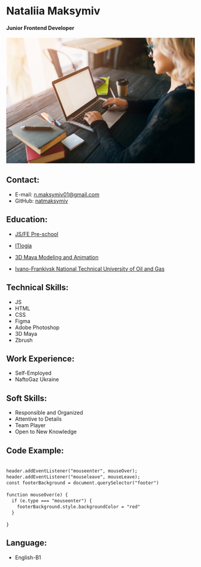 # Nataliia Maksymiv

#### Junior Frontend Developer

![img](office.jpg)

## Contact:

- E-mail: n.maksymiv01@gmail.com
- GitHub: [natmaksymiv](https://github.com/natmaksymiv)

## Education:

- [JS/FE Pre-school](https://rs.school/courses/javascript-preschool-ru)

- [ITlogia](https://itlogia.ru/)

- [3D Maya Modeling and Animation](https://3d-ace.com/)

- [Ivano-Frankivsk National Technical University of Oil and Gas](https://www.masterstudies.com/institutions/ivano-frankivsk-national-technical-university-of-oil-and-gas)

## Technical Skills:

- JS
- HTML
- CSS
- Figma
- Adobe Photoshop
- 3D Maya
- Zbrush

## Work Experience:

- Self-Employed
- NaftoGaz Ukraine

## Soft Skills:

- Responsible and Organized
- Attentive to Details
- Team Player
- Open to New Knowledge

## Code Example:

```const header = document.querySelector (".header")

header.addEventListener("mouseenter", mouseOver);
header.addEventListener("mouseleave", mouseLeave);
const footerBackground = document.querySelector("footer")

function mouseOver(e) {
  if (e.type === "mouseenter") {
    footerBackground.style.backgroundColor = "red"
  }

}
```

## Language:

- English-B1
